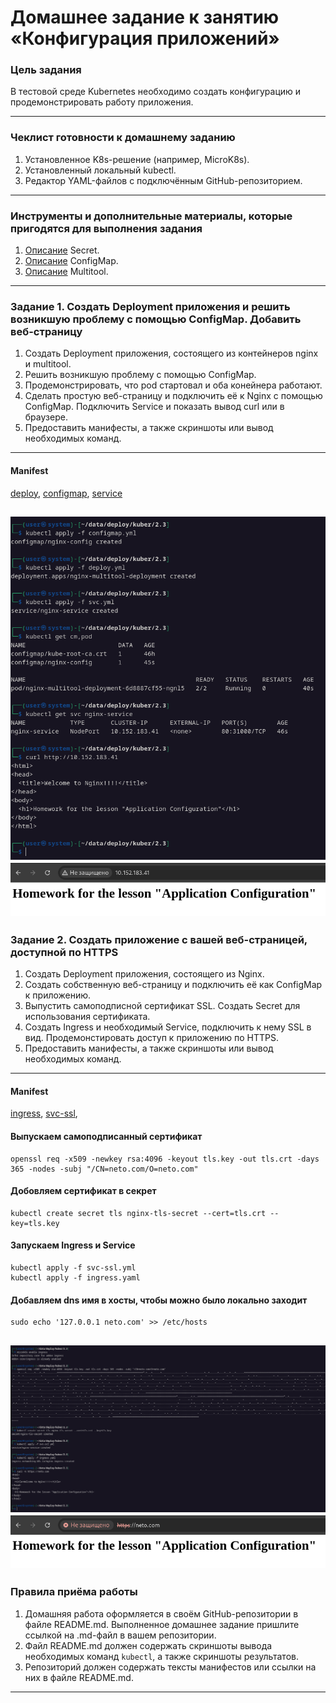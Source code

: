 # Домашнее задание к занятию «Конфигурация приложений»

### Цель задания

В тестовой среде Kubernetes необходимо создать конфигурацию и продемонстрировать работу приложения.

------

### Чеклист готовности к домашнему заданию

1. Установленное K8s-решение (например, MicroK8s).
2. Установленный локальный kubectl.
3. Редактор YAML-файлов с подключённым GitHub-репозиторием.

------

### Инструменты и дополнительные материалы, которые пригодятся для выполнения задания

1. [Описание](https://kubernetes.io/docs/concepts/configuration/secret/) Secret.
2. [Описание](https://kubernetes.io/docs/concepts/configuration/configmap/) ConfigMap.
3. [Описание](https://github.com/wbitt/Network-MultiTool) Multitool.

------

### Задание 1. Создать Deployment приложения и решить возникшую проблему с помощью ConfigMap. Добавить веб-страницу

1. Создать Deployment приложения, состоящего из контейнеров nginx и multitool.
2. Решить возникшую проблему с помощью ConfigMap.
3. Продемонстрировать, что pod стартовал и оба конейнера работают.
4. Сделать простую веб-страницу и подключить её к Nginx с помощью ConfigMap. Подключить Service и показать вывод curl или в браузере.
5. Предоставить манифесты, а также скриншоты или вывод необходимых команд.

---
#### Manifest
[deploy](https://github.com/rbudarin/kuber-homeworks/blob/main/2.3/manifest/deploy.yml), 
[configmap](https://github.com/rbudarin/kuber-homeworks/blob/main/2.3/manifest/configmap.yml), 
[service](https://github.com/rbudarin/kuber-homeworks/blob/main/2.3/manifest/svc.yml)

![kuber-2.3.01.png](https://github.com/rbudarin/kuber-homeworks/blob/main/2.3/screen/kuber-2.3.01.png)
![kuber-2.3.02.png](https://github.com/rbudarin/kuber-homeworks/blob/main/2.3/screen/kuber-2.3.02.png)
------

### Задание 2. Создать приложение с вашей веб-страницей, доступной по HTTPS 

1. Создать Deployment приложения, состоящего из Nginx.
2. Создать собственную веб-страницу и подключить её как ConfigMap к приложению.
3. Выпустить самоподписной сертификат SSL. Создать Secret для использования сертификата.
4. Создать Ingress и необходимый Service, подключить к нему SSL в вид. Продемонстировать доступ к приложению по HTTPS. 
4. Предоставить манифесты, а также скриншоты или вывод необходимых команд.

---
#### Manifest
[ingress](https://github.com/rbudarin/kuber-homeworks/blob/main/2.3/manifest/ingress.yml), 
[svc-ssl](https://github.com/rbudarin/kuber-homeworks/blob/main/2.3/manifest/svc-ssl.yml), 

#### Выпускаем самоподписанный сертификат
```
openssl req -x509 -newkey rsa:4096 -keyout tls.key -out tls.crt -days 365 -nodes -subj "/CN=neto.com/O=neto.com"

```
#### Добовляем сертификат в секрет
```
kubectl create secret tls nginx-tls-secret --cert=tls.crt --key=tls.key

```

#### Запускаем Ingress и Service
```
kubectl apply -f svc-ssl.yml
kubectl apply -f ingress.yaml

```
#### Добавляем dns имя в хосты, чтобы можно было локально заходит
```
sudo echo '127.0.0.1 neto.com' >> /etc/hosts

```

![kuber-2.3.03.png](https://github.com/rbudarin/kuber-homeworks/blob/main/2.3/screen/kuber-2.3.03.png)
![kuber-2.3.04.png](https://github.com/rbudarin/kuber-homeworks/blob/main/2.3/screen/kuber-2.3.04.png)
------

### Правила приёма работы

1. Домашняя работа оформляется в своём GitHub-репозитории в файле README.md. Выполненное домашнее задание пришлите ссылкой на .md-файл в вашем репозитории.
2. Файл README.md должен содержать скриншоты вывода необходимых команд `kubectl`, а также скриншоты результатов.
3. Репозиторий должен содержать тексты манифестов или ссылки на них в файле README.md.

------
